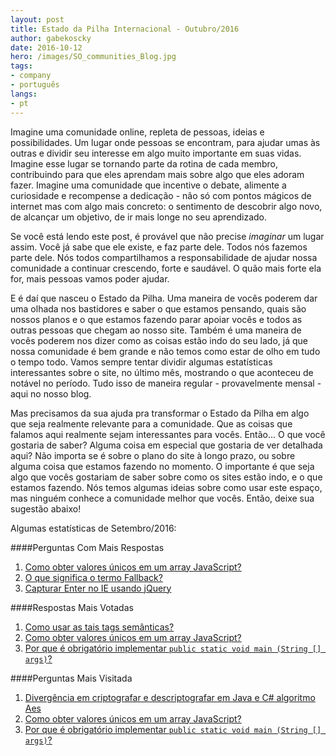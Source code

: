 ```yaml
---
layout: post
title: Estado da Pilha Internacional - Outubro/2016
author: gabekoscky
date: 2016-10-12
hero: /images/SO_communities_Blog.jpg
tags:
- company
- português
langs:
- pt
---
```

Imagine uma comunidade online, repleta de pessoas, ideias e possibilidades. Um lugar onde pessoas se encontram, para ajudar umas às outras e dividir seu interesse em algo muito importante em suas vidas. Imagine esse lugar se tornando parte da rotina de cada membro, contribuindo para que eles aprendam mais sobre algo que eles adoram fazer. Imagine uma comunidade que incentive o debate, alimente a curiosidade e recompense a dedicação - não só com pontos mágicos de internet mas com algo mais concreto: o sentimento de descobrir algo novo, de alcançar um objetivo, de ir mais longe no seu aprendizado.

Se você está lendo este post, é provável que não precise *imaginar* um lugar assim. Você já sabe que ele existe, e faz parte dele. Todos nós fazemos parte dele. Nós todos compartilhamos a responsabilidade de ajudar nossa comunidade a continuar crescendo, forte e saudável. O quão mais forte ela for, mais pessoas vamos poder ajudar.

E é daí que nasceu o Estado da Pilha. Uma maneira de vocês poderem dar uma olhada nos bastidores e saber o que estamos pensando, quais são nossos planos e o que estamos fazendo parar apoiar vocês e todos as outras pessoas que chegam ao nosso site. Também é uma maneira de vocês poderem nos dizer como as coisas estão indo do seu lado, já que nossa comunidade é bem grande e não temos como estar de olho em tudo o tempo todo. Vamos sempre tentar dividir algumas estatísticas interessantes sobre o site, no último mês, mostrando o que aconteceu de notável no período. Tudo isso de maneira regular - provavelmente mensal - aqui no nosso blog.

Mas precisamos da sua ajuda pra transformar o Estado da Pilha em algo que seja realmente relevante para a comunidade. Que as coisas que falamos aqui realmente sejam interessantes para vocês. Então... O que você gostaria de saber? Alguma coisa em especial que gostaria de ver detalhada aqui? Não importa se é sobre o plano do site à longo prazo, ou sobre alguma coisa que estamos fazendo no momento. O importante é que seja algo que vocês gostariam de saber sobre como os sites estão indo, e o que estamos fazendo. Nós temos algumas ideias sobre como usar este espaço, mas ninguém conhece a comunidade melhor que vocês. Então, deixe sua sugestão abaixo!

Algumas estatísticas de Setembro/2016:

####Perguntas Com Mais Respostas
 1. [Como obter valores únicos em um array JavaScript?](http://pt.stackoverflow.com/questions/150413)
 2. [O que significa o termo Fallback?](http://pt.stackoverflow.com/questions/152503)
 3. [Capturar Enter no IE usando jQuery](http://pt.stackoverflow.com/questions/150438)

####Respostas Mais Votadas
1. [Como usar as tais tags semânticas?](http://pt.stackoverflow.com/questions/152265)
2. [Como obter valores únicos em um array JavaScript?](http://pt.stackoverflow.com/questions/150415)
3. [Por que é obrigatório implementar `public static void main (String [] args)`?](http://br.stackoverflow.com/questions/151131)

####Perguntas Mais Visitada
1. [Divergência em criptografar e descriptografar em Java e C# algoritmo Aes](http://br.stackoverflow.com/questions/152080)
2. [Como obter valores únicos em um array JavaScript?](http://br.stackoverflow.com/questions/150413)
3. [Por que é obrigatório implementar `public static void main (String [] args)`?](http://br.stackoverflow.com/questions/151129)
